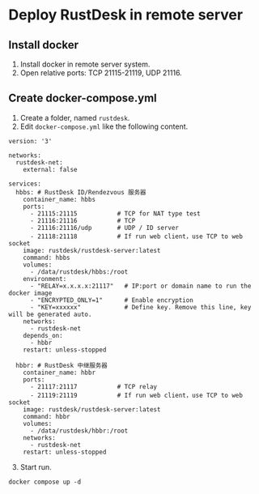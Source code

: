 # Deploy RustDesk in remote server

## Install docker
1. Install docker in remote server system. 
2. Open relative ports: TCP 21115-21119, UDP 21116.

## Create docker-compose.yml
1. Create a folder, named `rustdesk`. 
2. Edit `docker-compose.yml` like the following content.
```
version: '3'

networks:
  rustdesk-net:
    external: false

services:
  hbbs: # RustDesk ID/Rendezvous 服务器
    container_name: hbbs
    ports:
      - 21115:21115           # TCP for NAT type test
      - 21116:21116           # TCP 
      - 21116:21116/udp       # UDP / ID server
      - 21118:21118           # If run web client，use TCP to web socket
    image: rustdesk/rustdesk-server:latest
    command: hbbs
    volumes:
      - /data/rustdesk/hbbs:/root
    environment:
      - "RELAY=x.x.x.x:21117"   # IP:port or domain name to run the docker image
      - "ENCRYPTED_ONLY=1"      # Enable encryption
      - "KEY=xxxxxx"            # Define key. Remove this line, key will be generated auto. 
    networks:
      - rustdesk-net
    depends_on:
      - hbbr
    restart: unless-stopped

  hbbr: # RustDesk 中继服务器
    container_name: hbbr
    ports:
      - 21117:21117           # TCP relay
      - 21119:21119           # If run web client，use TCP to web socket
    image: rustdesk/rustdesk-server:latest
    command: hbbr
    volumes:
      - /data/rustdesk/hbbr:/root
    networks:
      - rustdesk-net
    restart: unless-stopped
```

3. Start run. 
```
docker compose up -d
```

